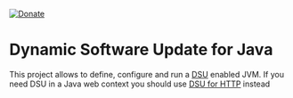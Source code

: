 [![Donate](https://img.shields.io/badge/Donate-PayPal-green.svg)](https://www.paypal.com/donate/?business=7JXD6EDFHXF5C&no_recurring=1&item_name=To+develop%2C+mantain+and+evolve+a+type+of+software+that+is+not+easy+to+get+from+great+corporations&currency_code=USD)
# Dynamic Software Update for Java
This project allows to define, configure and run a [DSU](https://en.wikipedia.org/wiki/Dynamic_software_updating) enabled JVM. If you need DSU in a Java web context you should use [DSU for HTTP](https://github.com/softalks/dsu.http) instead
